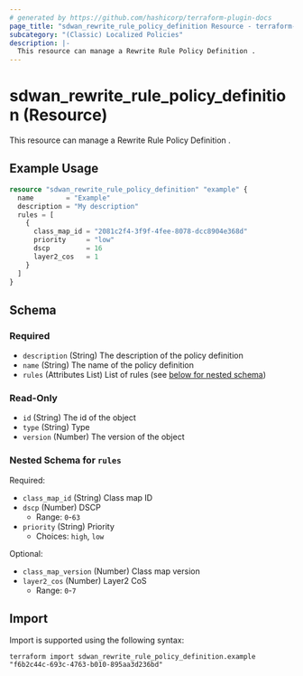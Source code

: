 ```yaml
---
# generated by https://github.com/hashicorp/terraform-plugin-docs
page_title: "sdwan_rewrite_rule_policy_definition Resource - terraform-provider-sdwan"
subcategory: "(Classic) Localized Policies"
description: |-
  This resource can manage a Rewrite Rule Policy Definition .
---
```


# sdwan_rewrite_rule_policy_definition (Resource)

This resource can manage a Rewrite Rule Policy Definition .

## Example Usage

```terraform
resource "sdwan_rewrite_rule_policy_definition" "example" {
  name        = "Example"
  description = "My description"
  rules = [
    {
      class_map_id = "2081c2f4-3f9f-4fee-8078-dcc8904e368d"
      priority     = "low"
      dscp         = 16
      layer2_cos   = 1
    }
  ]
}
```

<!-- schema generated by tfplugindocs -->
## Schema

### Required

- `description` (String) The description of the policy definition
- `name` (String) The name of the policy definition
- `rules` (Attributes List) List of rules (see [below for nested schema](#nestedatt--rules))

### Read-Only

- `id` (String) The id of the object
- `type` (String) Type
- `version` (Number) The version of the object

<a id="nestedatt--rules"></a>
### Nested Schema for `rules`

Required:

- `class_map_id` (String) Class map ID
- `dscp` (Number) DSCP
  - Range: `0`-`63`
- `priority` (String) Priority
  - Choices: `high`, `low`

Optional:

- `class_map_version` (Number) Class map version
- `layer2_cos` (Number) Layer2 CoS
  - Range: `0`-`7`

## Import

Import is supported using the following syntax:

```shell
terraform import sdwan_rewrite_rule_policy_definition.example "f6b2c44c-693c-4763-b010-895aa3d236bd"
```
